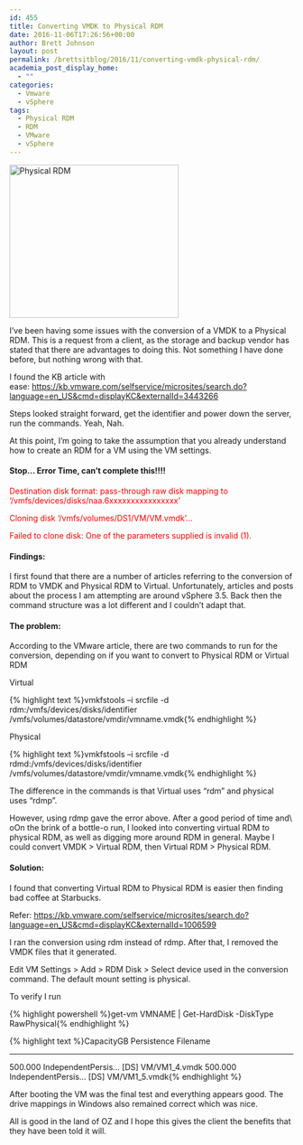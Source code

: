 ```yaml
---
id: 455
title: Converting VMDK to Physical RDM
date: 2016-11-06T17:26:56+00:00
author: Brett Johnson
layout: post
permalink: /brettsitblog/2016/11/converting-vmdk-physical-rdm/
academia_post_display_home:
  - ""
categories:
  - Vmware
  - vSphere
tags:
  - Physical RDM
  - RDM
  - VMware
  - vSphere
---
```

<img class="alignnone wp-image-457 size-medium" src="https://sdbrett.com/BrettsITBlog/wp-content/uploads/2016/11/RDM-300x271.jpg" alt="Physical RDM" width="300" height="271" srcset="https://sdbrett.com/assets/images2016/11/RDM-300x271.jpg 300w, https://sdbrett.com/assets/images2016/11/RDM-260x235.jpg 260w, https://sdbrett.com/assets/images2016/11/RDM.jpg 346w" sizes="(max-width: 300px) 100vw, 300px" />

I&#8217;ve been having some issues with the conversion of a VMDK to a Physical RDM. This is a request from a client, as the storage and backup vendor has stated that there are advantages to doing this. Not something I have done before, but nothing wrong with that.

I found the KB article with ease: <https://kb.vmware.com/selfservice/microsites/search.do?language=en_US&cmd=displayKC&externalId=3443266>

Steps looked straight forward, get the identifier and power down the server, run the commands. Yeah, Nah.

At this point, I&#8217;m going to take the assumption that you already understand how to create an RDM for a VM using the VM settings.

#### Stop&#8230; Error Time, can&#8217;t complete this!!!!

<span style="color: #ff0000;">Destination disk format: pass-through raw disk mapping to &#8216;/vmfs/devices/disks/naa.6xxxxxxxxxxxxxxxx&#8217;</span>
  
<span style="color: #ff0000;">Cloning disk &#8216;/vmfs/volumes/DS1/VM/VM.vmdk&#8217;&#8230;</span>
  
<span style="color: #ff0000;">Failed to clone disk: One of the parameters supplied is invalid (1).</span>

#### Findings:

I first found that there are a number of articles referring to the conversion of RDM to VMDK and Physical RDM to Virtual. Unfortunately, articles and posts about the process I am attempting are around vSphere 3.5. Back then the command structure was a lot different and I couldn&#8217;t adapt that.

#### The problem:

According to the VMware article, there are two commands to run for the conversion, depending on if you want to convert to Physical RDM or Virtual RDM

Virtual

{% highlight text %}vmkfstools –i srcfile -d rdm:/vmfs/devices/disks/identifier /vmfs/volumes/datastore/vmdir/vmname.vmdk{% endhighlight %}

Physical

{% highlight text %}vmkfstools –i srcfile -d rdmd:/vmfs/devices/disks/identifier /vmfs/volumes/datastore/vmdir/vmname.vmdk{% endhighlight %}

The difference in the commands is that Virtual uses &#8220;rdm&#8221; and physical uses &#8220;rdmp&#8221;.

However, using rdmp gave the error above. After a good period of time and\ oOn the brink of a bottle-o run, I looked into converting virtual RDM to physical RDM, as well as digging more around RDM in general. Maybe I could convert VMDK > Virtual RDM, then Virtual RDM > Physical RDM.

#### Solution:

I found that converting Virtual RDM to Physical RDM is easier then finding bad coffee at Starbucks.

Refer: <https://kb.vmware.com/selfservice/microsites/search.do?language=en_US&cmd=displayKC&externalId=1006599>

I ran the conversion using rdm instead of rdmp. After that, I removed the VMDK files that it generated.

Edit VM Settings > Add > RDM Disk > Select device used in the conversion command. The default mount setting is physical.

To verify I run

{% highlight powershell %}get-vm VMNAME | Get-HardDisk -DiskType RawPhysical{% endhighlight %}

{% highlight text %}CapacityGB Persistence Filename
---------- ----------- --------
500.000 IndependentPersis... [DS] VM/VM1_4.vmdk
500.000 IndependentPersis... [DS] VM/VM1_5.vmdk{% endhighlight %}

After booting the VM was the final test and everything appears good. The drive mappings in Windows also remained correct which was nice.

All is good in the land of OZ and I hope this gives the client the benefits that they have been told it will.
